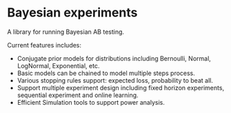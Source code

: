 # Bayesian experiments

A library for running Bayesian AB testing.

Current features includes:

- Conjugate prior models for distributions including Bernoulli, Normal, LogNormal, Exponential, etc.
- Basic models can be chained to model multiple steps process.
- Various stopping rules support: expected loss, probability to beat all.
- Support multiple experiment design including fixed horizon experiments, sequential experiment and online learning.
- Efficient Simulation tools to support power analysis.
